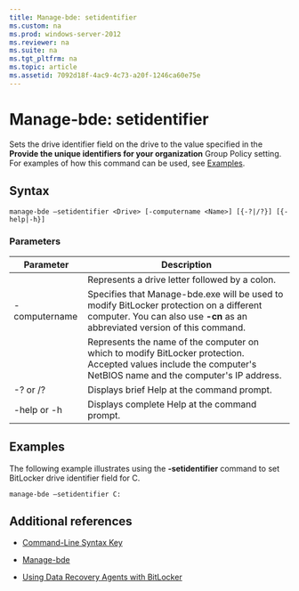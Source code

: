 ```yaml
---
title: Manage-bde: setidentifier
ms.custom: na
ms.prod: windows-server-2012
ms.reviewer: na
ms.suite: na
ms.tgt_pltfrm: na
ms.topic: article
ms.assetid: 7092d18f-4ac9-4c73-a20f-1246ca60e75e
---
```

# Manage-bde: setidentifier
Sets the drive identifier field on the drive to the value specified in the **Provide the unique identifiers for your organization** Group Policy setting. For examples of how this command can be used, see [Examples](#BKMK_Examples).

## Syntax

```
manage-bde –setidentifier <Drive> [-computername <Name>] [{-?|/?}] [{-help|-h}]
```

### Parameters

|Parameter|Description|
|-------------|---------------|
|<Drive>|Represents a drive letter followed by a colon.|
|\-computername|Specifies that Manage\-bde.exe will be used to modify BitLocker protection on a different computer. You can also use **\-cn** as an abbreviated version of this command.|
|<Name>|Represents the name of the computer on which to modify BitLocker protection. Accepted values include the computer's NetBIOS name and the computer's IP address.|
|\-? or \/?|Displays brief Help at the command prompt.|
|\-help or \-h|Displays complete Help at the command prompt.|

## <a name="BKMK_Examples"></a>Examples
The following example illustrates using the **\-setidentifier** command to set BitLocker drive identifier field for C.

```
manage-bde –setidentifier C:
```

## Additional references

-   [Command-Line Syntax Key](../Command-Line-Syntax-Key.md)

-   [Manage-bde]()

-   [Using Data Recovery Agents with BitLocker](http://technet.microsoft.com/library/dd875560(WS.10).aspx)


